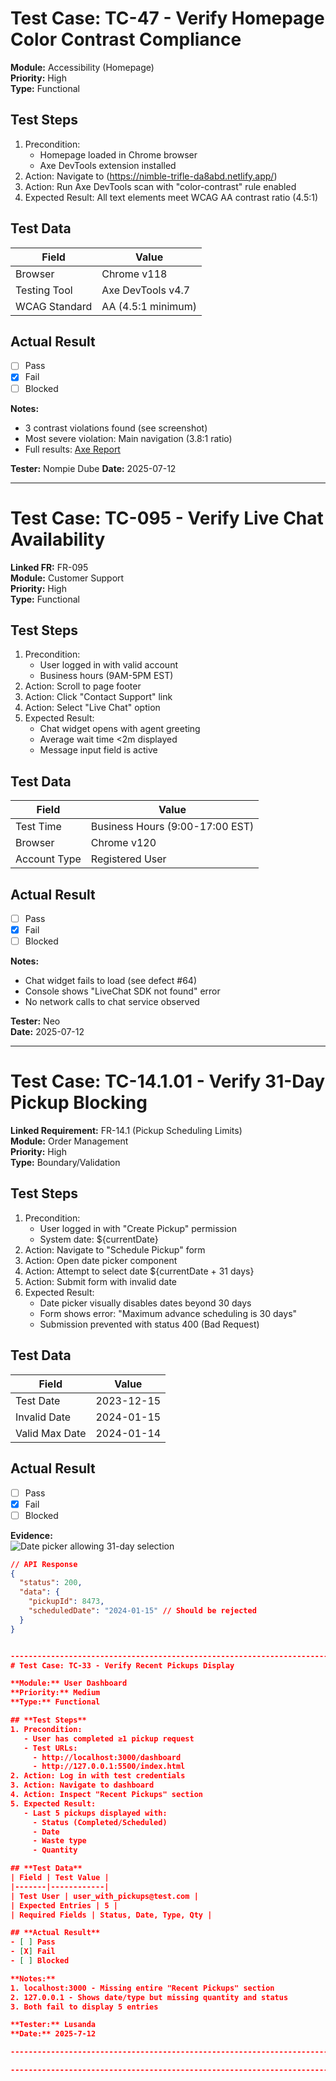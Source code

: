 # Test Case: TC-47 - Verify Homepage Color Contrast Compliance

**Module:** Accessibility (Homepage)  
**Priority:** High  
**Type:** Functional  

## **Test Steps**
1. Precondition: 
   - Homepage loaded in Chrome browser
   - Axe DevTools extension installed
2. Action: Navigate to (https://nimble-trifle-da8abd.netlify.app/)
3. Action: Run Axe DevTools scan with "color-contrast" rule enabled
4. Expected Result: All text elements meet WCAG AA contrast ratio (4.5:1)

## **Test Data**
| Field | Value |
|-------|-------|
| Browser | Chrome v118 |
| Testing Tool | Axe DevTools v4.7 |
| WCAG Standard | AA (4.5:1 minimum) |

## **Actual Result**
- [ ] Pass  
- [X] Fail  
- [ ] Blocked  

**Notes:**  
- 3 contrast violations found (see screenshot)
- Most severe violation: Main navigation (3.8:1 ratio)
- Full results: [Axe Report](https://github.com/user-attachments/assets/08135134-8276-4fd8-97ae-b3c0a0cecfeb)

**Tester:** Nompie Dube 
**Date:** 2025-07-12

-----------------------------------------------------------------------------------------------------------------------------

# Test Case: TC-095 - Verify Live Chat Availability

**Linked FR:** FR-095  
**Module:** Customer Support  
**Priority:** High  
**Type:** Functional  

## **Test Steps**
1. Precondition: 
   - User logged in with valid account
   - Business hours (9AM-5PM EST)
2. Action: Scroll to page footer
3. Action: Click "Contact Support" link
4. Action: Select "Live Chat" option
5. Expected Result: 
   - Chat widget opens with agent greeting
   - Average wait time <2m displayed
   - Message input field is active

## **Test Data**
| Field | Value |
|-------|-------|
| Test Time | Business Hours (9:00-17:00 EST) |
| Browser | Chrome v120 |
| Account Type | Registered User |

## **Actual Result**
- [ ] Pass  
- [X] Fail  
- [ ] Blocked  

**Notes:**  
- Chat widget fails to load (see defect #64)
- Console shows "LiveChat SDK not found" error
- No network calls to chat service observed

**Tester:** Neo  
**Date:** 2025-07-12  

----------------------------------------------------------------------------------------------------------------------------

# Test Case: TC-14.1.01 - Verify 31-Day Pickup Blocking

**Linked Requirement:** FR-14.1 (Pickup Scheduling Limits)  
**Module:** Order Management  
**Priority:** High  
**Type:** Boundary/Validation  
 

## **Test Steps**
1. Precondition:
   - User logged in with "Create Pickup" permission
   - System date: ${currentDate}
2. Action: Navigate to "Schedule Pickup" form
3. Action: Open date picker component
4. Action: Attempt to select date ${currentDate + 31 days}
5. Action: Submit form with invalid date
6. Expected Result:
   - Date picker visually disables dates beyond 30 days
   - Form shows error: "Maximum advance scheduling is 30 days"
   - Submission prevented with status 400 (Bad Request)

## **Test Data**
| Field | Value | 
|-------|-------|
| Test Date | 2023-12-15 |
| Invalid Date | 2024-01-15 |
| Valid Max Date | 2024-01-14 |

## **Actual Result**
- [ ] Pass  
- [X] Fail  
- [ ] Blocked  

**Evidence:**  
![Date picker allowing 31-day selection](https://github.com/user-attachments/assets/f35de4c3-df4b-47dd-859b-090d16180e07)  
```json
// API Response
{
  "status": 200,
  "data": {
    "pickupId": 8473,
    "scheduledDate": "2024-01-15" // Should be rejected
  }
}


------------------------------------------------------------------------------------------------------------------------------
# Test Case: TC-33 - Verify Recent Pickups Display

**Module:** User Dashboard  
**Priority:** Medium  
**Type:** Functional  

## **Test Steps**
1. Precondition:
   - User has completed ≥1 pickup request
   - Test URLs:
     - http://localhost:3000/dashboard
     - http://127.0.0.1:5500/index.html
2. Action: Log in with test credentials
3. Action: Navigate to dashboard
4. Action: Inspect "Recent Pickups" section
5. Expected Result:
   - Last 5 pickups displayed with:
     - Status (Completed/Scheduled)
     - Date
     - Waste type
     - Quantity

## **Test Data**
| Field | Test Value |
|-------|------------|
| Test User | user_with_pickups@test.com |
| Expected Entries | 5 |
| Required Fields | Status, Date, Type, Qty |

## **Actual Result**
- [ ] Pass  
- [X] Fail  
- [ ] Blocked  

**Notes:**  
1. localhost:3000 - Missing entire "Recent Pickups" section  
2. 127.0.0.1 - Shows date/type but missing quantity and status  
3. Both fail to display 5 entries  

**Tester:** Lusanda  
**Date:** 2025-7-12

-----------------------------------------------------------------------------------------------------------------------------------

-------------------------------------------------------------------------------------------------------------------------------------
